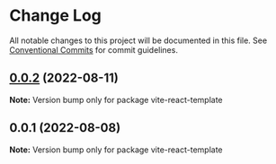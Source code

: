 # Change Log

All notable changes to this project will be documented in this file.
See [Conventional Commits](https://conventionalcommits.org) for commit guidelines.

## [0.0.2](https://github.com/MatchaDog/Azi/compare/v0.0.1...v0.0.2) (2022-08-11)

**Note:** Version bump only for package vite-react-template





## 0.0.1 (2022-08-08)

**Note:** Version bump only for package vite-react-template
